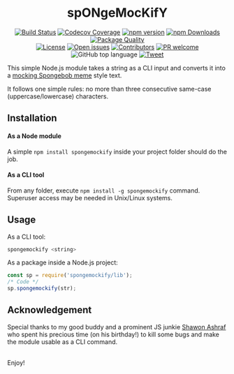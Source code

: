 <h1 align="center">spONgeMocKifY</h1>

<p align="center">
    <a href="https://travis-ci.org/maacpiash/spongemockify"><img
            src="https://travis-ci.org/maacpiash/spongemockify.svg?branch=master" alt="Build Status"></a>
    <a href="https://codecov.io/gh/maacpiash/spongemockify/"><img
            src="https://img.shields.io/codecov/c/github/maacpiash/spongemockify.svg"
            alt="Codecov Coverage"></a>
    <a href="https://www.npmjs.com/package/spongemockify"><img src="https://badge.fury.io/js/spongemockify.svg"
            alt="npm version"></a>
    <a href="https://www.npmjs.com/package/spongemockify"><img src="https://img.shields.io/npm/dt/spongemockify.svg"
            alt="npm Downloads"></a>
    <a href="https://packagequality.com/#?package=spongemockify"><img
            src="https://npm.packagequality.com/shield/spongemockify.svg" alt="Package Quality"></a><br>
    <a href="https://github.com/maacpiash/spongemockify/blob/master/LICENSE"><img
            src="https://img.shields.io/github/license/maacpiash/spongemockify.svg" alt="License"></a>
    <a href="https://github.com/maacpiash/spongemockify/issues"><img
            src="https://img.shields.io/github/issues/maacpiash/spongemockify.svg" alt="Open issues"></a>
    <a href="https://github.com/maacpiash/spongemockify/graphs/contributors"><img
            src="https://img.shields.io/github/contributors/maacpiash/spongemockify.svg" alt="Contributors"></a>
    <a href="https://github.com/maacpiash/spongemockify/pulls"><img
            src="https://img.shields.io/badge/PR-welcome-green.svg" alt="PR welcome"></a>
    <img src="https://img.shields.io/github/languages/top/maacpiash/spONgeMocKifY.svg?color=green&amp;style=flat"
        alt="GitHub top language">
    <a
        href="https://twitter.com/intent/tweet?url=https%3A//github.com/maacpiash/spongemockify&amp;text=cHeCK%20tHIs%20Out%21"><img
            src="https://img.shields.io/twitter/url/http/shields.io.svg?style=social" alt="Tweet"></a>
</p>

This simple Node.js module takes a string as a CLI input and converts it into a [mocking Spongebob meme](https://knowyourmeme.com/memes/mocking-spongebob) style text.

It follows one simple rules: no more than three consecutive same-case (uppercase/lowercase) characters.

## Installation

#### As a Node module
A simple `npm install spongemockify` inside your project folder should do the job.

#### As a CLI tool
From any folder, execute `npm install -g spongemockify` command. Superuser access may be needed in Unix/Linux systems.

## Usage
As a CLI tool:
```bash
spongemockify <string>
```

As a package inside a Node.js project:
```JavaScript
const sp = require('spongemockify/lib');
/* Code */
sp.spongemockify(str);
```

## Acknowledgement

Special thanks to my good buddy and a prominent JS junkie [Shawon Ashraf](https://github.com/ShawonAshraf) who spent his precious time (on his birthday!) to kill some bugs and make the module usable as a CLI command.
<br><br>

Enjoy!
